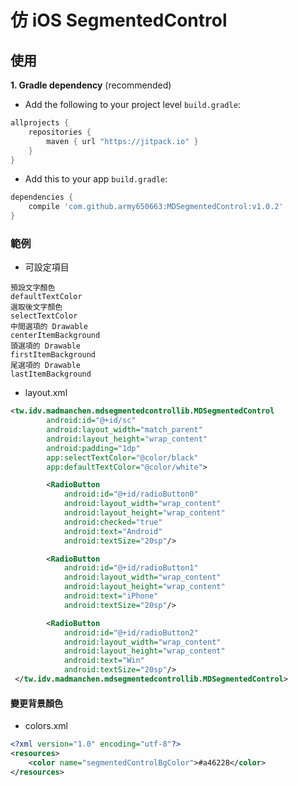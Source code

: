 # 仿 iOS SegmentedControl
使用
-----
**1. Gradle dependency** (recommended)

  -  Add the following to your project level `build.gradle`:
 
``` gradle
allprojects {
	repositories {
		maven { url "https://jitpack.io" }
	}
}
```
  -  Add this to your app `build.gradle`:
 
``` gradle
dependencies {
	compile 'com.github.army650663:MDSegmentedControl:v1.0.2'
}
```
### 範例
 - 可設定項目
```
預設文字顏色
defaultTextColor
選取後文字顏色
selectTextColor
中間選項的 Drawable
centerItemBackground
頭選項的 Drawable
firstItemBackground
尾選項的 Drawable
lastItemBackground
```

 - layout.xml
``` xml
<tw.idv.madmanchen.mdsegmentedcontrollib.MDSegmentedControl
        android:id="@+id/sc"
        android:layout_width="match_parent"
        android:layout_height="wrap_content"
        android:padding="1dp"
        app:selectTextColor="@color/black"
        app:defaultTextColor="@color/white">

        <RadioButton
            android:id="@+id/radioButton0"
            android:layout_width="wrap_content"
            android:layout_height="wrap_content"
            android:checked="true"
            android:text="Android"
            android:textSize="20sp"/>

        <RadioButton
            android:id="@+id/radioButton1"
            android:layout_width="wrap_content"
            android:layout_height="wrap_content"
            android:text="iPhone"
            android:textSize="20sp"/>

        <RadioButton
            android:id="@+id/radioButton2"
            android:layout_width="wrap_content"
            android:layout_height="wrap_content"
            android:text="Win"
            android:textSize="20sp"/>
 </tw.idv.madmanchen.mdsegmentedcontrollib.MDSegmentedControl>
```

#### 變更背景顏色
- colors.xml
``` xml
<?xml version="1.0" encoding="utf-8"?>
<resources>
    <color name="segmentedControlBgColor">#a46228</color>
</resources>
```
